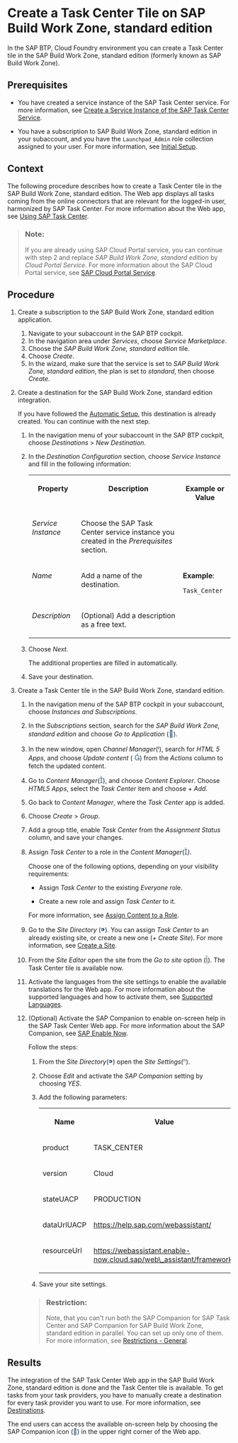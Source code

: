 <!-- loio1f8938105f22423188d67893eb08c67c -->

<link rel="stylesheet" type="text/css" href="../css/sap-icons.css"/>

# Create a Task Center Tile on SAP Build Work Zone, standard edition

In the SAP BTP, Cloud Foundry environment you can create a Task Center tile in the SAP Build Work Zone, standard edition \(formerly known as SAP Build Work Zone\).



<a name="loio1f8938105f22423188d67893eb08c67c__prereq_u4n_mbc_d3b"/>

## Prerequisites

-   You have created a service instance of the SAP Task Center service. For more information, see [Create a Service Instance of the SAP Task Center Service](create-a-service-instance-of-the-sap-task-center-service-d36035e.md).

-   You have a subscription to SAP Build Work Zone, standard edition in your subaccount, and you have the `Launchpad_Admin` role collection assigned to your user. For more information, see [Initial Setup](https://help.sap.com/docs/build-work-zone-standard-edition/sap-build-work-zone-standard-edition/initial-setup).




<a name="loio1f8938105f22423188d67893eb08c67c__context_bn4_nc3_j3b"/>

## Context

The following procedure describes how to create a Task Center tile in the SAP Build Work Zone, standard edition. The Web app displays all tasks coming from the online connectors that are relevant for the logged-in user, harmonized by SAP Task Center. For more information about the Web app, see [Using SAP Task Center](../70-using-the-web-app/using-sap-task-center-7de5ff4.md).

> ### Note:  
> If you are already using SAP Cloud Portal service, you can continue with step 2 and replace *SAP Build Work Zone, standard edition* by *Cloud Portal Service*. For more information about the SAP Cloud Portal service, see [SAP Cloud Portal Service](https://help.sap.com/viewer/product/Portal_Service/1.0/en-US).



## Procedure

1.  Create a subscription to the SAP Build Work Zone, standard edition application.

    1.  Navigate to your subaccount in the SAP BTP cockpit.
    2.  In the navigation area under *Services*, choose *Service Marketplace*.
    3.  Choose the *SAP Build Work Zone, standard edition* tile.
    4.  Choose *Create*.
    5.  In the wizard, make sure that the service is set to *SAP Build Work Zone, standard edition*, the plan is set to *standard*, then choose *Create*.

2.  Create a destination for the SAP Build Work Zone, standard edition integration.

    If you have followed the [Automatic Setup](automatic-setup-3a49967.md), this destination is already created. You can continue with the next step.

    1.  In the navigation menu of your subaccount in the SAP BTP cockpit, choose *Destinations* \> *New Destination*.
    2.  In the *Destination Configuration* section, choose *Service Instance* and fill in the following information:


        <table>
        <tr>
        <th valign="top">

        Property
        
        </th>
        <th valign="top">

        Description
        
        </th>
        <th valign="top">

        Example or Value
        
        </th>
        </tr>
        <tr>
        <td valign="top">
        
        *Service Instance*
        
        </td>
        <td valign="top">
        
        Choose the SAP Task Center service instance you created in the *Prerequisites* section.
        
        </td>
        <td valign="top">
        
         
        
        </td>
        </tr>
        <tr>
        <td valign="top">
        
        *Name*
        
        </td>
        <td valign="top">
        
        Add a name of the destination.
        
        </td>
        <td valign="top">
        
        **Example**:

        `Task_Center`
        
        </td>
        </tr>
        <tr>
        <td valign="top">
        
        *Description*
        
        </td>
        <td valign="top">
        
        \(Optional\) Add a description as a free text.
        
        </td>
        <td valign="top">
        
         
        
        </td>
        </tr>
        </table>
        
    3.  Choose *Next*.

        The additional properties are filled in automatically.

    4.  Save your destination.

3.  Create a Task Center tile in the SAP Build Work Zone, standard edition.

    1.  In the navigation menu of the SAP BTP cockpit in your subaccount, choose *Instances and Subscriptions*.
    2.  In the *Subscriptions* section, search for the *SAP Build Work Zone, standard edition* and choose *Go to Application* \(<span style="font-size:16px;"><span style="color:#346187;"><span class="SAP-icons-V5"></span></span></span>\).
    3.  In the new window, open *Channel Manager*\(<span style="font-size:16px;"><span style="color:#346187;"><span class="SAP-icons-V5"></span></span></span>\), search for *HTML 5 Apps*, and choose *Update content* \( <span style="font-size:16px;"><span style="color:#346187;"><span class="SAP-icons-V5"></span></span></span>\) from the *Actions* column to fetch the updated content.
    4.  Go to *Content Manager*\(<span style="font-size:16px;"><span style="color:#346187;"><span class="SAP-icons-V5"></span></span></span>\), and choose *Content Explorer*. Choose *HTML5 Apps*, select the *Task Center* item and choose *\+ Add*.
    5.  Go back to *Content Manager*, where the *Task Center* app is added.
    6.  Choose *Create* \> *Group*.
    7.  Add a group title, enable *Task Center* from the *Assignment Status* column, and save your changes.
    8.  Assign *Task Center* to a role in the *Content Manager*\(<span style="font-size:16px;"><span style="color:#346187;"><span class="SAP-icons-V5"></span></span></span>*\)*.

        Choose one of the following options, depending on your visibility requirements:

        -   Assign *Task Center* to the existing *Everyone* role.

        -   Create a new role and assign *Task Center* to it.


        For more information, see [Assign Content to a Role](https://help.sap.com/viewer/8c8e1958338140699bd4811b37b82ece/Cloud/en-US/baeaf6ee364e48ac95dc09470281f174.html).

    9.  Go to the *Site Directory* \(<span style="font-size:16px;"><span style="color:#346187;"><span class="SAP-icons-V5"></span></span></span>\). You can assign *Task Center* to an already existing site, or create a new one \(*\+ Create Site*\). For more information, see [Create a Site](https://help.sap.com/viewer/8c8e1958338140699bd4811b37b82ece/Cloud/en-US/5778444e0419462bb4060a66a5c20de0.html).
    10. From the *Site Editor* open the site from the *Go to site* option \(<span style="font-size:16px;"><span style="color:#346187;"><span class="SAP-icons-V5"></span></span></span>\). The Task Center tile is available now.
    11. Activate the languages from the site settings to enable the available translations for the Web app. For more information about the supported languages and how to activate them, see [Supported Languages](../10-what-is/supported-languages-c66c693.md).
    12. \(Optional\) Activate the SAP Companion to enable on-screen help in the SAP Task Center Web app. For more information about the SAP Companion, see [SAP Enable Now](https://help.sap.com/viewer/product/SAP_ENABLE_NOW/latest/en-US?task=use_task).

        Follow the steps:

        1.  From the *Site Directory*\(<span style="font-size:16px;"><span style="color:#346187;"><span class="SAP-icons-V5"></span></span></span>\) open the *Site Settings*\(<span style="color:#346187;"><span class="SAP-icons-V5"></span></span>\).
        2.  Choose *Edit* and activate the *SAP Companion* setting by choosing *YES*.
        3.  Add the following parameters:


            <table>
            <tr>
            <th valign="top">

            Name
            
            </th>
            <th valign="top">

            Value
            
            </th>
            </tr>
            <tr>
            <td valign="top">
            
            product
            
            </td>
            <td valign="top">
            
            TASK\_CENTER
            
            </td>
            </tr>
            <tr>
            <td valign="top">
            
            version
            
            </td>
            <td valign="top">
            
            Cloud
            
            </td>
            </tr>
            <tr>
            <td valign="top">
            
            stateUACP
            
            </td>
            <td valign="top">
            
            PRODUCTION
            
            </td>
            </tr>
            <tr>
            <td valign="top">
            
            dataUrlUACP
            
            </td>
            <td valign="top">
            
            https://help.sap.com/webassistant/
            
            </td>
            </tr>
            <tr>
            <td valign="top">
            
            resourceUrl
            
            </td>
            <td valign="top">
            
            https://webassistant.enable-now.cloud.sap/web\_assistant/framework/
            
            </td>
            </tr>
            </table>
            
        4.  Save your site settings.

        > ### Restriction:  
        > Note, that you can't run both the SAP Companion for SAP Task Center and SAP Companion for SAP Build Work Zone, standard edition in parallel. You can set up only one of them. For more information, see [Restrictions - General](https://help.sap.com/docs/Launchpad_Service/8c8e1958338140699bd4811b37b82ece/8cf196a5a8544c309086619df29595b1.html).





<a name="loio1f8938105f22423188d67893eb08c67c__result_h3j_4ss_tnb"/>

## Results

The integration of the SAP Task Center Web app in the SAP Build Work Zone, standard edition is done and the Task Center tile is available. To get tasks from your task providers, you have to manually create a destination for every task provider you want to use. For more information, see [Destinations](../40-administration/destinations-3470733.md).

The end users can access the available on-screen help by choosing the SAP Companion icon \(<span style="color:#346187;"><span class="SAP-icons-V5"></span></span>\) in the upper right corner of the Web app.

